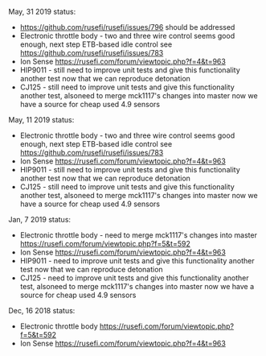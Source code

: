 
May, 31 2019 status:
* https://github.com/rusefi/rusefi/issues/796 should be addressed
* Electronic throttle body - two and three wire control seems good enough, next step ETB-based idle control see https://github.com/rusefi/rusefi/issues/783 
* Ion Sense https://rusefi.com/forum/viewtopic.php?f=4&t=963
* HIP9011 - still need to improve unit tests and give this functionality another test now that we can reproduce detonation
* CJ125 - still need to improve unit tests and give this functionality another test, alsoneed to merge mck1117's changes into master now we have a source for cheap used 4.9 sensors

May, 11 2019 status:
* Electronic throttle body - two and three wire control seems good enough, next step ETB-based idle control see https://github.com/rusefi/rusefi/issues/783 
* Ion Sense https://rusefi.com/forum/viewtopic.php?f=4&t=963
* HIP9011 - still need to improve unit tests and give this functionality another test now that we can reproduce detonation
* CJ125 - still need to improve unit tests and give this functionality another test, alsoneed to merge mck1117's changes into master now we have a source for cheap used 4.9 sensors

Jan, 7 2019 status:
* Electronic throttle body - need to merge mck1117's changes into master https://rusefi.com/forum/viewtopic.php?f=5&t=592
* Ion Sense https://rusefi.com/forum/viewtopic.php?f=4&t=963
* HIP9011 - need to improve unit tests and give this functionality another test now that we can reproduce detonation
* CJ125 - need to improve unit tests and give this functionality another test, alsoneed to merge mck1117's changes into master now we have a source for cheap used 4.9 sensors

Dec, 16 2018 status:
* Electronic throttle body https://rusefi.com/forum/viewtopic.php?f=5&t=592
* Ion Sense https://rusefi.com/forum/viewtopic.php?f=4&t=963
